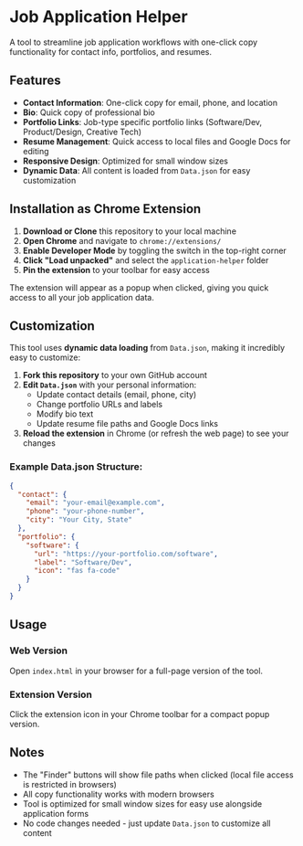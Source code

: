 # Job Application Helper

A tool to streamline job application workflows with one-click copy functionality for contact info, portfolios, and resumes.

## Features

- **Contact Information**: One-click copy for email, phone, and location
- **Bio**: Quick copy of professional bio
- **Portfolio Links**: Job-type specific portfolio links (Software/Dev, Product/Design, Creative Tech)
- **Resume Management**: Quick access to local files and Google Docs for editing
- **Responsive Design**: Optimized for small window sizes
- **Dynamic Data**: All content is loaded from `Data.json` for easy customization

## Installation as Chrome Extension

1. **Download or Clone** this repository to your local machine
2. **Open Chrome** and navigate to `chrome://extensions/`
3. **Enable Developer Mode** by toggling the switch in the top-right corner
4. **Click "Load unpacked"** and select the `application-helper` folder
5. **Pin the extension** to your toolbar for easy access

The extension will appear as a popup when clicked, giving you quick access to all your job application data.

## Customization

This tool uses **dynamic data loading** from `Data.json`, making it incredibly easy to customize:

1. **Fork this repository** to your own GitHub account
2. **Edit `Data.json`** with your personal information:
   - Update contact details (email, phone, city)
   - Change portfolio URLs and labels
   - Modify bio text
   - Update resume file paths and Google Docs links
3. **Reload the extension** in Chrome (or refresh the web page) to see your changes

### Example Data.json Structure:
```json
{
  "contact": {
    "email": "your-email@example.com",
    "phone": "your-phone-number",
    "city": "Your City, State"
  },
  "portfolio": {
    "software": {
      "url": "https://your-portfolio.com/software",
      "label": "Software/Dev",
      "icon": "fas fa-code"
    }
  }
}
```

## Usage

### Web Version
Open `index.html` in your browser for a full-page version of the tool.

### Extension Version
Click the extension icon in your Chrome toolbar for a compact popup version.

## Notes

- The "Finder" buttons will show file paths when clicked (local file access is restricted in browsers)
- All copy functionality works with modern browsers
- Tool is optimized for small window sizes for easy use alongside application forms
- No code changes needed - just update `Data.json` to customize all content 